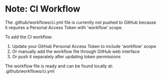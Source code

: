 # Note: CI Workflow
The .github/workflows/ci.yml file is currently not pushed to GitHub because it requires a Personal Access Token with 'workflow' scope.

To add the CI workflow:
1. Update your GitHub Personal Access Token to include 'workflow' scope
2. Or manually add the workflow file through GitHub web interface
3. Or push it separately after updating token permissions

The workflow file is ready and can be found locally at:
.github/workflows/ci.yml
